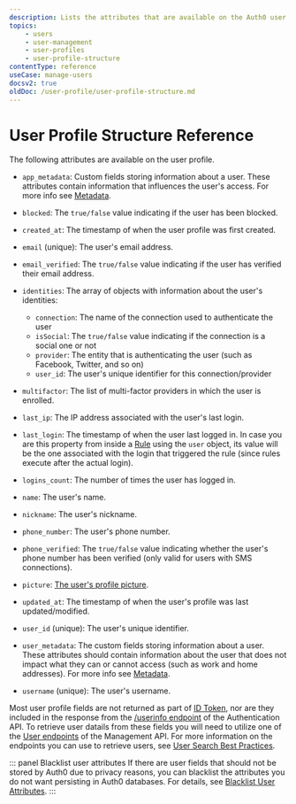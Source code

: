 ```yaml
---
description: Lists the attributes that are available on the Auth0 user profile
topics:
    - users
    - user-management
    - user-profiles
    - user-profile-structure
contentType: reference
useCase: manage-users
docsv2: true
oldDoc: /user-profile/user-profile-structure.md
---
```


# User Profile Structure Reference

The following attributes are available on the user profile.

* `app_metadata`: Custom fields storing information about a user. These attributes contain information that influences the user's access. For more info see [Metadata](/metadata).

* `blocked`: The `true/false` value indicating if the user has been blocked.

* `created_at`: The timestamp of when the user profile was first created.

* `email` (unique): The user's email address.

* `email_verified`: The `true/false` value indicating if the user has verified their email address.

* `identities`: The array of objects with information about the user's identities:

    * `connection`: The name of the connection used to authenticate the user
    * `isSocial`: The `true/false` value indicating if the connection is a social one or not
    * `provider`: The entity that is authenticating the user (such as Facebook, Twitter, and so on)
    * `user_id`: The user's unique identifier for this connection/provider


* `multifactor`: The list of multi-factor providers in which the user is enrolled.

* `last_ip`: The IP address associated with the user's last login.

* `last_login`: The timestamp of when the user last logged in. In case you are this property from inside a [Rule](/rules) using the `user` object, its value will be the one associated with the login that triggered the rule (since rules execute after the actual login).

* `logins_count`: The number of times the user has logged in.

* `name`: The user's name.

* `nickname`: The user's nickname.

* `phone_number`: The user's phone number.

* `phone_verified`: The `true/false` value indicating whether the user's phone number has been verified (only valid for users with SMS connections).

* `picture`: [The user's profile picture](/user-profile/user-picture).

* `updated_at`: The timestamp of when the user's profile was last updated/modified.

* `user_id` (unique): The user's unique identifier.

* `user_metadata`: The custom fields storing information about a user. These attributes should contain information about the user that does not impact what they can or cannot access (such as work and home addresses). For more info see [Metadata](/metadata).

* `username` (unique): The user's username.

Most user profile fields are not returned as part of [ID Token](/tokens/id-token), nor are they included in the response from the [/userinfo endpoint](/api/authentication#get-user-info) of the Authentication API. To retrieve user datails from these fields you will need to utilize one of the [User endpoints](/api/management/v2#!/Users/get_users) of the Management API. For more information on the endpoints you can use to retrieve users, see [User Search Best Practices](/users/search/best-practices).

::: panel Blacklist user attributes
If there are user fields that should not be stored by Auth0 due to privacy reasons, you can blacklist the attributes you do not want persisting in Auth0 databases. For details, see [Blacklist User Attributes](/security/blacklist-user-attributes).
:::
